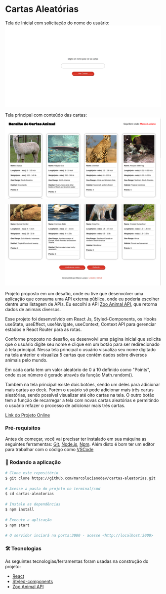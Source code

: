 # Cartas Aleatórias

Tela de Inicial com solicitação do nome do usuário:
[![Preview Image](https://github.com/marcolucianodev/cartas-aleatorias/blob/master/public/screen-cartas-aleatorias1.png)](https://cartas-aleatorias.netlify.app/)

Tela principal com conteúdo das cartas:
[![Preview Image](https://github.com/marcolucianodev/cartas-aleatorias/blob/master/public/screen-cartas-aleatorias2.png)](https://cartas-aleatorias.netlify.app/)

[![Preview Image](https://github.com/marcolucianodev/cartas-aleatorias/blob/master/public/screen-cartas-aleatorias3.png)](https://cartas-aleatorias.netlify.app/)

Projeto proposto em um desafio, onde eu tive que desenvolver uma aplicação que consuma uma API externa pública, onde eu poderia escolher dentre uma listagem de APIs. Eu escolhi a API [Zoo Animal API](https://zoo-animal-api.herokuapp.com/), que retorna dados de animais diversos.

Esse projeto foi desenvolvido em React Js, Styled-Components, os Hooks useState, useEffect, useNavigate, useContext, Context API para gerenciar estados e React Router para as rotas.

Conforme proposto no desafio, eu desenvolvi uma página inicial que solicita que o usuário digite seu nome e clique em um botão para ser redirecionado á tela principal. Nessa tela principal o usuário visualiza seu nome digitado na tela anterior e visualiza 5 cartas que contém dados sobre diversos animais pelo mundo.

Em cada carta tem um valor aleatório de 0 á 10 definido como "Points", onde esse número é gerado através da função Math.random().

Também na tela principal existe dois botões, sendo um deles para adicionar mais cartas ao deck. Porém o usuário só pode adicionar mais três cartas aleatórias, sendo possível visualizar até oito cartas na tela. O outro botão tem a função de recarregar a tela com novas cartas aleatórias e permitindo o usuário refazer o processo de adicionar mais três cartas.

[Link do Projeto Online](https://cartas-aleatorias.netlify.app/)

### Pré-requisitos

Antes de começar, você vai precisar ter instalado em sua máquina as seguintes ferramentas:
[Git](https://git-scm.com), [Node.js](https://nodejs.org/en/), [Npm](https://www.npmjs.com/). 
Além disto é bom ter um editor para trabalhar com o código como [VSCode](https://code.visualstudio.com/)

### 🎲 Rodando a aplicação

```bash
# Clone este repositório
$ git clone https://github.com/marcolucianodev/cartas-aleatorias.git

# Acesse a pasta do projeto no terminal/cmd
$ cd cartas-aleatorias

# Instale as dependências
$ npm install

# Execute a aplicação
$ npm start

# O servidor inciará na porta:3000 - acesse <http://localhost:3000>
```

### 🛠 Tecnologias

As seguintes tecnologias/ferramentas foram usadas na construção do projeto:

- [React](https://pt-br.reactjs.org/)
- [Styled-components](https://styled-components.com/)
- [Zoo Animal API](https://zoo-animal-api.herokuapp.com/)

